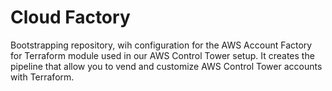 # Cloud Factory

Bootstrapping repository, wih configuration for the AWS Account Factory for Terraform module used in our AWS Control Tower setup. It creates the pipeline that allow you to vend and customize AWS Control Tower accounts with Terraform. 
